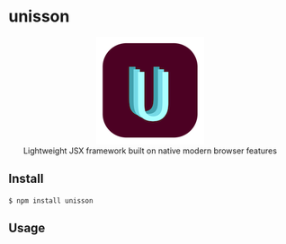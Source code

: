 # unisson

<p align="center" width="100%">
 <img src="https://raw.githubusercontent.com/AnthonyHurteau/unisson/main/assets/unisson192.png">
 <br/>
 Lightweight JSX framework built on native modern browser features
</p>

## Install

```
$ npm install unisson
```

## Usage
